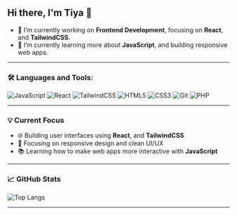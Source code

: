 ## Hi there, I'm Tiya 👋

<!--
**setiyawt04/setiyawt04** is a ✨ _special_ ✨ repository because its `README.md` (this file) appears on your GitHub profile.
Here are some ideas to get you started:
-->

- 🔭 I’m currently working on **Frontend Development**, focusing on **React**, and **TailwindCSS**.
- 🌱 I’m currently learning more about **JavaScript**, and building responsive web apps.

---

### 🛠️ Languages and Tools:
![JavaScript](https://img.shields.io/badge/-JavaScript-F7DF1E?style=flat-square&logo=javascript&logoColor=black)
![React](https://img.shields.io/badge/-React-61DAFB?style=flat-square&logo=react&logoColor=black)
![TailwindCSS](https://img.shields.io/badge/-TailwindCSS-06B6D4?style=flat-square&logo=tailwind-css&logoColor=white)
![HTML5](https://img.shields.io/badge/-HTML5-E34F26?style=flat-square&logo=html5&logoColor=white)
![CSS3](https://img.shields.io/badge/-CSS3-1572B6?style=flat-square&logo=css3&logoColor=white)
![Git](https://img.shields.io/badge/-Git-F05032?style=flat-square&logo=git&logoColor=white)
![PHP](https://img.shields.io/badge/-PHP-777BB4?style=flat-square&logo=php&logoColor=white)

---

### 💡 Current Focus
- 🌐 Building user interfaces using **React**, and **TailwindCSS**
- 🎨 Focusing on responsive design and clean UI/UX
- 📚 Learning how to make web apps more interactive with **JavaScript**

---
### 📈 GitHub Stats
![Top Langs](https://github-readme-stats.vercel.app/api/top-langs/?username=tiyawt&layout=compact&theme=radical)

---
